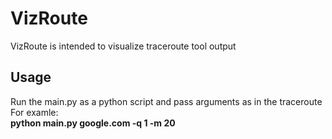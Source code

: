 # VizRoute

VizRoute is intended to visualize traceroute tool output


## Usage
Run the main.py as a python script and pass arguments as in the traceroute  
For examle:  
**python main.py google.com -q 1 -m 20**
